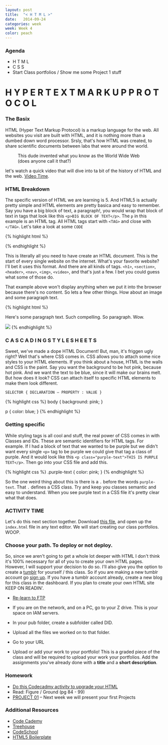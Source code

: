 ```yaml
---
layout: post
title:  "< H T M L >"
date:   2014-09-24
categories: week
week: Week 4
color: peach
---
```


### Agenda
- H T M L
- C S S
- Start Class portfolios / Show me some Project 1 stuff

# H Y P E R T E X T M A R K U P P R O T O C O L

### The Basix
HTML (Hyper Text Markup Protocol) is a markup language for the web. All websites you visit are built with HTML, and it is nothing more than a dumbed down word processor. Srsly, that's how HTML was created, to share scientific documents between labs that were around the world.

<figure>
  <img src="http://www.isoc-ny.org/p2/wp-content/uploads/2010/10/timbernerslee.jpg" alt="" />
  <figcaption>This dude invented what you know as the World Wide Web (does anyone call it that?)</figcaption>
</figure>

let's watch a quick video that will dive into ta bit of the history of HTML and the web. [Video Time](http://vimeo.com/12020260).

### HTML Breakdown
The specific version of HTML we are learning is 5. And HTML5 is actually pretty simple and HTML elements are pretty basica and easy to remember. Say you have a big block of text, a paragraph!, you would wrap that block of text in tags that look like this `<p>BIG BLOCK OF TEXT</p>`. The `p` in this example is an HTML tag. All HTML tags start with `<TAG>` and close with `</TAG>`. Let's take a look at some `CODE`

{% highlight html %}
<!DOCTYPE html>
</html>
{% endhighlight %}

This is literally all you need to have create an HTML document. This is the start of every single website on the internet. What's your favorite website? I'll bet it uses this format. And there are all kinds of tags. `<h1>`, `<section>`, `<header>`, `<nav>`, `<img>`, `<video>`, and that's just a few. I bet you could guess what some of those do.

That example above won't display anything when we put it into the browser because there's no content. So lets a few other things. How about an image and some paragraph text.

{% highlight html %}
<!DOCTYPE html>
  <body>
    <p> Here's some paragraph text. Such compelling. So paragraph. Wow.</p>
    <img src="http://placekitten.com/600/350" />
  </body>
</html>
{% endhighlight %}


### C A S C A D I N G S T Y L E S H E E T S
Sweet, we've made a dope HTML Document! But, man, it's friggen ugly right? Well that's where CSS comes in. CSS allows you to attach some nice styles to your HTML elements. If you think about a house, HTML is the walls and CSS is the paint. Say you want the background to be hot pink, because hot pink. And we want the text to be blue, since it will make our brains melt. But how does it look? CSS can attach itself to specific HTML elements to make them look different.

`SELECTOR { DECLARATION – PROPERTY : VALUE }`

{% highlight css %}
body {
  background: pink;
}

p {
  color: blue;
}
{% endhighlight %}


### Getting specific
While styling tags is all cool and stuff, the real power of CSS comes in with Classes and IDs. These are semantic identifiers for HTML tags. For example. If I had a block of text that we wanted to be purple but we didn't want every single `<p>` tag to be purple we could give that tag a class of purple. And it would look like this `<p class="purple-text">THIS IS PURPLE TEXT</p>`. Then go into your CSS file and add this.

{% highlight css %}
.purple-text {
  color: pink;
}
{% endhighlight %}

So the one weird thing about this is there is a `.` before the words `purple-text`. That `.` defines a CSS class. Try and keep you classes semantic and easy to understand. When you see purple text in a CSS file it's pretty clear what that does.

### ACTIVITY TIME

 Let's do this next section together. Download [this file](/files/week4/class-site-template.zip), and open up the `index.html` file in any text editor. We will start creating our class portfolios. WOOP.

### Choose your path. To deploy or not deploy.

So, since we aren't going to get a whole lot deeper with HTML I don't think it's 100% necessary for all of you to create your own HTML pages. However, I will support your decision to do so. I'll also give you the option to create a [tumblr](http://tumblr.com) for yourself / this class. So if you are making a new tumblr account go [sign up](https://www.tumblr.com/register). If you have a tumblr account already, create a new blog for this class in the dashboard. If you plan to create your own HTML site KEEP ON READIN'.

- [Re-learn to FTP](http://imamp.colum.edu/mediawiki/index.php/FTP#IAM_tech_staff_recommends_connecting_to_our_server_with_FTPs_please_see_the_FTPs_tutorial_IAM_FTPS_Tutorial)

- If you are on the network, and on a PC, go to your Z drive. This is your space on IAM servers.

- In your pub folder, create a subfolder called DID.

- Upload all the files we worked on to that folder.

- Go to your URL

- Upload or add your work to your portfolio! This is a graded piece of the class and will be required to upload your work your portfolios. Add the assignments you've already done with a **title** and a **short description**.


### Homework
- [Do this Codecadmy activity to upgrade your HTML](http://www.codecademy.com/courses/web-beginner-en-HZA3b/0/1?curriculum_id=50579fb998b470000202dc8b)
- Read: Figure / Ground (pg 84 - 99)
- [PROJECT 01](/projects/project-01.html) – Next week we will present your first Projects

### Additional Resources
- [Code Cademy](http://www.codecademy.com/)
- [Treehouse](http://www.teamtreehouse.com/)
- [CodeSchool](https://www.codeschool.com/)
- [HTML5 Boilerplate](http://html5boilerplate.com/)
